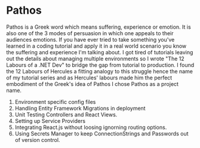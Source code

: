 ﻿# Pathos

Pathos is a Greek word which means suffering, experience or emotion. It is also one of the 3 modes of persuasion in which
one appeals to their audiences emotions. If you have ever tried to take something you've learned in a coding tutorial and apply it
in a real world scenario you know the suffering and experience I'm talking about. I got tired of tutorials leaving
out the details about managing multiple environments so I wrote "The 12 Labours of a .NET Dev" to bridge the gap from tutorial to production.
I found the 12 Labours of Hercules a fitting analogy to this struggle hence the name of my tutorial series and as Hercules' labours
made him the perfect embodiment of the Greek's idea of Pathos I chose Pathos as a project name.

1. Environment specific config files
2. Handling Entity Framework Migrations in deployment
3. Unit Testing Controllers and React Views.
4. Setting up Service Providers
5. Integrating React.js without loosing ignorning routing options.
6. Using Secrets Manager to keep ConnectionStrings and Passwords out of version control. 
